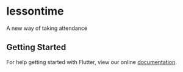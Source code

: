 # lessontime

A new way of taking attendance

## Getting Started

For help getting started with Flutter, view our online
[documentation](https://flutter.io/).

